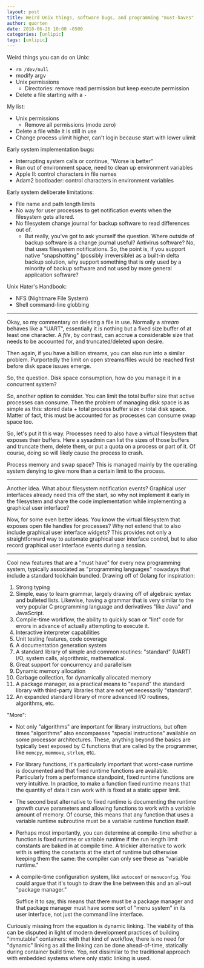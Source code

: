 ```yaml
---
layout: post
title: Weird Unix things, software bugs, and programming "must-haves"
author: quorten
date: 2018-06-26 10:00 -0500
categories: [unlipic]
tags: [unlipic]
---
```


Weird things you can do on Unix:

* `rm /dev/null`
* modify argv
* Unix permissions
    * Directories: remove read permission but keep execute permission
* Delete a file starting with a `-`

My list:

* Unix permissions
    * Remove all permissions (mode zero)
* Delete a file while it is still in use
* Change process ulimit higher, can't login because start
  with lower ulimit

Early system implementation bugs:

* Interrupting system calls or continue, "Worse is better"
* Run out of environment space, need to clean up environment variables
* Apple II: control characters in file names
* Adam2 bootloader: control characters in environment variables

Early system deliberate limitations:

* File name and path length limits
* No way for user processes to get notification events when the
  filesystem gets altered.
* No filesystem change journal for backup software to read differences
  out of.
    * But really, you've got to ask yourself the question.  Where
      outside of backup software is a change journal useful?
      Antivirus software?  No, that uses filesystem notifications.
      So, the point is, if you support native "snapshotting" (possibly
      irreversible) as a built-in delta backup solution, why support
      something that is only used by a minority of backup software and
      not used by more general application software?

Unix Hater's Handbook:

* NFS (Nightmare File System)
* Shell command-line globbing

----------

Okay, so my commentary on deleting a file in use.  Normally a _stream_
behaves like a "UART", essentially it is nothing but a fixed size
buffer of at least one character.  A _file_, by contrast, can accrue a
considerable size that needs to be accounted for, and
truncated/deleted upon desire.

Then again, if you have a billion streams, you can also run into a
similar problem.  Purportedly the limit on open streams/files would be
reached first before disk space issues emerge.

So, the question.  Disk space consumption, how do you manage it in a
concurrent system?

So, another option to consider.  You can limit the total buffer size
that active processes can consume.  Then the problem of managing disk
space is as simple as this: stored data + total process buffer size <
total disk space.  Matter of fact, this must be accounted for as
processes can consume swap space too.

So, let's put it this way.  Processes need to also have a virtual
filesystem that exposes their buffers.  Here a sysadmin can list the
sizes of those buffers and truncate them, delete them, or put a quota
on a process or part of it.  Of course, doing so will likely cause the
process to crash.

Process memory and swap space?  This is managed mainly by the
operating system denying to give more than a certain limit to the
process.

----------

Another idea.  What about filesystem notification events?  Graphical
user interfaces already need this off the start, so why not implement
it early in the filesystem and share the code implementation while
implementing a graphical user interface?

Now, for some even better ideas.  You know the virtual filesystem that
exposes open file handles for processes?  Why not extend that to also
include graphical user interface widgets?  This provides not only a
straightforward way to automate graphical user interface control, but
to also record graphical user interface events during a session.

----------

Cool new features that are a "must have" for every new programming
system, typically associated as "programming languages" nowadays that
include a standard toolchain bundled.  Drawing off of Golang for
inspiration:

1. Strong typing
2. Simple, easy to learn grammar, largely drawing off of algebraic
   syntax and bulleted lists.  Likewise, having a grammar that is very
   similar to the very popular C programming language and derivatives
   "like Java" and JavaScript.
3. Compile-time workflow, the ability to quickly scan or "lint" code
   for errors in advance of actually attempting to execute it.
4. Interactive interpreter capabilities
5. Unit testing features, code coverage
6. A documentation generation system
7. A standard library of simple and common routines: "standard" (UART)
   I/O, system calls, algorithmic, mathematical.
8. Great support for concurrency and parallelism
9. Dynamic memory allocation
10. Garbage collection, for dynamically allocated memory
11. A package manager, as a practical means to "expand" the standard
    library with third-party libraries that are not yet necessarily
    "standard".
12. An expanded standard library of more advanced I/O routines,
    algorithms, etc.

"More":

* Not only "algorithms" are important for library instructions, but
  often times "algorithms" also encompasses "special instructions"
  available on some processor architectures.  These, anything beyond
  the basics are typically best exposed by C functions that are called
  by the programmer, like `memcpy`, `memmove`, `strlen`, etc.

* For library functions, it's particularly important that worst-case
  runtime is documented and that fixed runtime functions are
  available.  Particularly from a performance standpoint, fixed
  runtime functions are very intuitive.  In practice, to make a
  function fixed runtime means that the quantity of data it can work
  with is fixed at a static upper limit.

* The second best alternative to fixed runtime is documenting the
  runtime growth curve parameters and allowing functions to work with
  a variable amount of memory.  Of course, this means that any
  function that uses a variable runtime subroutine must be a variable
  runtime function itself.

* Perhaps most importantly, you can determine at compile-time whether
  a function is fixed runtime or variable runtime if the run length
  limit constants are baked in at compile time.  A trickier
  alternative to work with is setting the constants at the start of
  runtime but otherwise keeping them the same: the compiler can only
  see these as "variable runtime."

* A compile-time configuration system, like `autoconf` or
  `menuconfig`.  You could argue that it's tough to draw the line
  between this and an all-out "package manager."

  Suffice it to say, this means that there must be a package manager
  and that package manager must have some sort of "menu system" in its
  user interface, not just the command line interface.

Curiously missing from the equation is dynamic linking.  The viability
of this can be disputed in light of modern development practices of
building "immutable" containers: with that kind of workflow, there is
no need for "dynamic" linking as all the linking can be done
ahead-of-time, statically during container build time.  Yep, not
dissimilar to the traditional approach with embedded systems where
only static linking is used.
